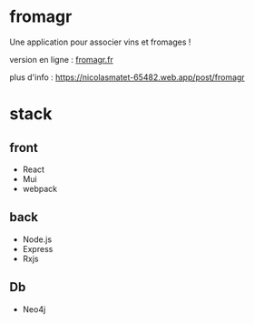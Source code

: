 # fromagr

Une application pour associer vins et fromages !

version en ligne : [fromagr.fr](https://fromagr.fr)

plus d'info : https://nicolasmatet-65482.web.app/post/fromagr

# stack
## front
- React
- Mui
- webpack

## back
- Node.js
- Express
- Rxjs

## Db
- Neo4j
